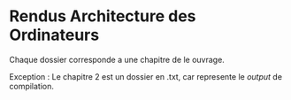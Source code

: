 # Rendus Architecture des Ordinateurs

Chaque dossier corresponde a une chapitre de le ouvrage.

Exception : Le chapitre 2 est un dossier en .txt, car represente le *output* de compilation.
